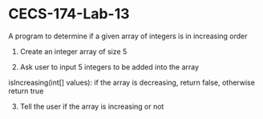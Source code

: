 # CECS-174-Lab-13
A program to determine if a given array of integers is in increasing order

1. Create an integer array of size 5

2. Ask user to input 5 integers to be added into the array

isIncreasing(int[] values): if the array is decreasing, return false, otherwise return true

3. Tell the user if the array is increasing or not
